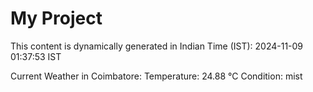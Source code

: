# My Project

This content is dynamically generated in Indian Time (IST): 2024-11-09 01:37:53 IST


Current Weather in Coimbatore:
Temperature: 24.88 °C
Condition: mist
